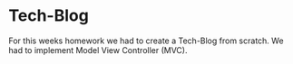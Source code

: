 # Tech-Blog
For this weeks homework we had to create a Tech-Blog from scratch. We had to implement Model View Controller (MVC).
